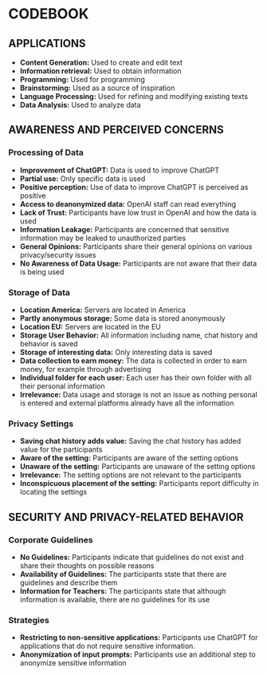 # CODEBOOK

## APPLICATIONS

- **Content Generation:** Used to create and edit text
- **Information retrieval:** Used to obtain information
- **Programming:** Used for programming
- **Brainstorming:** Used as a source of inspiration
- **Language Processing:** Used for refining and modifying existing texts
- **Data Analysis:** Used to analyze data

## AWARENESS AND PERCEIVED CONCERNS

### Processing of Data

- **Improvement of ChatGPT:** Data is used to improve ChatGPT
- **Partial use:** Only specific data is used
- **Positive perception:** Use of data to improve ChatGPT is perceived as positive
- **Access to deanonymized data:** OpenAI staff can read everything
- **Lack of Trust:** Participants have low trust in OpenAI and how the data is used
- **Information Leakage:** Participants are concerned that sensitive information may be leaked to unauthorized parties
- **General Opinions:** Participants share their general opinions on various privacy/security issues
- **No Awareness of Data Usage:** Participants are not aware that their data is being used

### Storage of Data

- **Location America:** Servers are located in America
- **Partly anonymous storage:** Some data is stored anonymously
- **Location EU:** Servers are located in the EU
- **Storage User Behavior:** All information including name, chat history and behavior is saved
- **Storage of interesting data:** Only interesting data is saved
- **Data collection to earn money:** The data is collected in order to earn money, for example through advertising
- **Individual folder for each user:** Each user has their own folder with all their personal information
- **Irrelevance:** Data usage and storage is not an issue as nothing personal is entered and external platforms already have all the information

### Privacy Settings

- **Saving chat history adds value:** Saving the chat history has added value for the participants
- **Aware of the setting:** Participants are aware of the setting options
- **Unaware of the setting:** Participants are unaware of the setting options
- **Irrelevance:** The setting options are not relevant to the participants
- **Inconspicuous placement of the setting:** Participants report difficulty in locating the settings

## SECURITY AND PRIVACY-RELATED BEHAVIOR

### Corporate Guidelines

- **No Guidelines:** Participants indicate that guidelines do not exist and share their thoughts on possible reasons
- **Availability of Guidelines:** The participants state that there are guidelines and describe them
- **Information for Teachers:** The participants state that although information is available, there are no guidelines for its use

### Strategies

- **Restricting to non-sensitive applications:** Participants use ChatGPT for applications that do not require sensitive information.
- **Anonymization of input prompts:** Participants use an additional step to anonymize sensitive information
